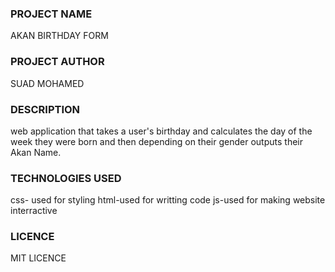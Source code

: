 ### PROJECT NAME 
AKAN BIRTHDAY FORM
### PROJECT AUTHOR
SUAD MOHAMED
### DESCRIPTION
web application that takes a user's birthday and calculates the day of the week they were born and then depending on their gender outputs their Akan Name.
### TECHNOLOGIES USED
css- used for styling
html-used for writting code
js-used for making website interractive
### LICENCE
MIT LICENCE